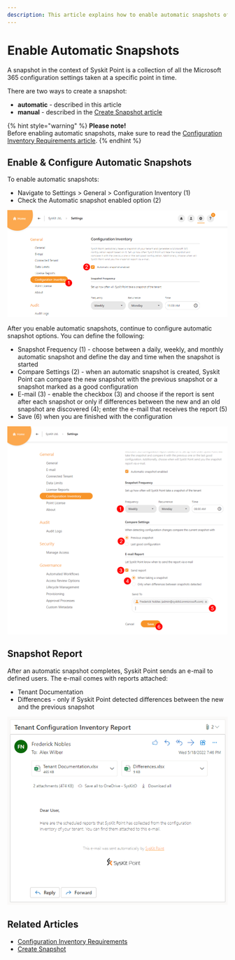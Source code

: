 ```yaml
---
description: This article explains how to enable automatic snapshots of Microsoft 365 configuration settings in Syskit Point.
---
```


# Enable Automatic Snapshots

A snapshot in the context of Syskit Point is a collection of all the Microsoft 365 configuration settings taken at a specific point in time. 

There are two ways to create a snapshot:
* **automatic** - described in this article
* **manual** - described in the [Create Snapshot article](create-snapshot.md)

{% hint style="warning" %}
**Please note!**  
Before enabling automatic snapshots, make sure to read the [Configuration Inventory Requirements article](../configuration-inventory-requirements.md).
{% endhint %}

## Enable & Configure Automatic Snapshots

To enable automatic snapshots:
* Navigate to Settings > General > Configuration Inventory (1)
* Check the Automatic snapshot enabled option (2)

![Enable Automatic Snapshots](../../.gitbook/assets/enable-automatic-snapshots_enable.png)

After you enable automatic snapshots, continue to configure automatic snapshot options. 
You can define the following:
* Snapshot Frequency (1) - choose between a daily, weekly, and monthly automatic snapshot and define the day and time when the snapshot is started
* Compare Settings (2) - when an automatic snapshot is created, Syskit Point can compare the new snapshot with the previous snapshot or a snapshot marked as a good configuration
* E-mail (3) - enable the checkbox (3) and choose if the report is sent after each snapshot or only if differences between the new and an old snapshot are discovered (4); enter the e-mail that receives the report (5)
* Save (6) when you are finished with the configuration

![Configure Automatic Snapshots](../../.gitbook/assets/enable-automatic-snapshots_configure.png)

## Snapshot Report

After an automatic snapshot completes, Syskit Point sends an e-mail to defined users. 
The e-mail comes with reports attached:
* Tenant Documentation
* Differences - only if Syskit Point detected differences between the new and the previous snapshot

![Tenant Configuration Inventory Report](../../.gitbook/assets/enable-automatic-snapshots_e-mail-report.png)

## Related Articles

* [Configuration Inventory Requirements](../configuration-inventory-requirements.md)
* [Create Snapshot](create-snapshot.md)